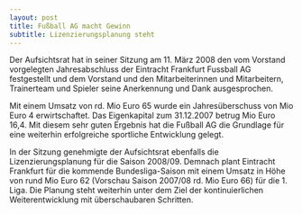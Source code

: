 ```yaml
---
layout: post
title: Fußball AG macht Gewinn
subtitle: Lizenzierungsplanung steht
---
```


Der Aufsichtsrat hat in seiner Sitzung am 11. März 2008 den vom Vorstand vorgelegten Jahresabschluss der Eintracht Frankfurt Fussball AG festgestellt und dem Vorstand und den Mitarbeiterinnen und Mitarbeitern, Trainerteam und Spieler seine Anerkennung und Dank ausgesprochen.

Mit einem Umsatz von rd. Mio Euro 65 wurde ein Jahresüberschuss von Mio Euro 4 erwirtschaftet. Das Eigenkapital zum 31.12.2007 betrug Mio Euro 16,4. Mit diesem sehr guten Ergebnis hat die Fußball AG die Grundlage für eine weiterhin erfolgreiche sportliche Entwicklung gelegt.

In der Sitzung genehmigte der Aufsichtsrat ebenfalls die Lizenzierungsplanung für die Saison 2008/09. Demnach plant Eintracht Frankfurt für die kommende Bundesliga-Saison mit einem Umsatz in Höhe von rund Mio Euro 62 (Vorschau Saison 2007/08 rd. Mio Euro 66) für die 1. Liga. Die Planung steht weiterhin unter dem Ziel der kontinuierlichen Weiterentwicklung mit überschaubaren Schritten.
